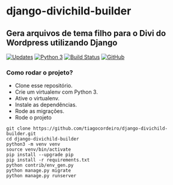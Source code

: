 # django-divichild-builder
## Gera arquivos de tema filho para o Divi do Wordpress utilizando Django


[![Updates](https://pyup.io/repos/github/tiagocordeiro/django-divichild-builder/shield.svg)](https://pyup.io/repos/github/tiagocordeiro/django-divichild-builder/)
[![Python 3](https://pyup.io/repos/github/tiagocordeiro/django-divichild-builder/python-3-shield.svg)](https://pyup.io/repos/github/tiagocordeiro/django-divichild-builder/)
[![Build Status](https://travis-ci.org/tiagocordeiro/django-divichild-builder.svg?branch=master)](https://travis-ci.org/tiagocordeiro/django-divichild-builder)
[![GitHub](https://img.shields.io/github/license/mashape/apistatus.svg)](https://github.com/tiagocordeiro/django-divichild-builder/blob/master/LICENSE)

### Como rodar o projeto?

* Clone esse repositório.
* Crie um virtualenv com Python 3.
* Ative o virtualenv.
* Instale as dependências.
* Rode as migrações.
* Rode o projeto

```
git clone https://github.com/tiagocordeiro/django-divichild-builder.git
cd django-divichild-builder
python3 -m venv venv
source venv/bin/activate
pip install --upgrade pip
pip install -r requirements.txt
python contrib/env_gen.py
python manage.py migrate
python manage.py runserver
```
